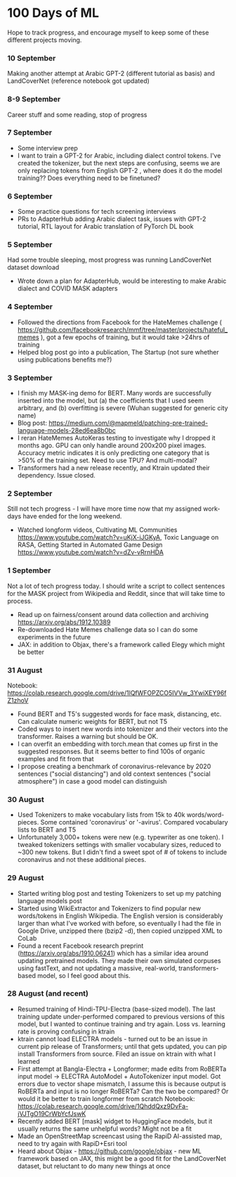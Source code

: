 # 100 Days of ML

Hope to track progress, and encourage myself to keep some of these different projects moving.

### 10 September
Making another attempt at Arabic GPT-2 (different tutorial as basis) and LandCoverNet (reference notebook got updated)

### 8-9 September
Career stuff and some reading, stop of progress

### 7 September
- Some interview prep
- I want to train a GPT-2 for Arabic, including dialect control tokens. I've created the tokenizer, but the next steps are confusing, seems we are only replacing tokens from English GPT-2 , where does it do the model training?? Does everything need to be finetuned?

### 6 September
- Some practice questions for tech screening interviews
- PRs to AdapterHub adding Arabic dialect task, issues with GPT-2 tutorial, RTL layout for Arabic translation of PyTorch DL book

### 5 September
Had some trouble sleeping, most progress was running LandCoverNet dataset download
- Wrote down a plan for AdapterHub, would be interesting to make Arabic dialect and COVID MASK adapters

### 4 September
- Followed the directions from Facebook for the HateMemes challenge ( https://github.com/facebookresearch/mmf/tree/master/projects/hateful_memes ), got a few epochs of training, but it would take >24hrs of training
- Helped blog post go into a publication, The Startup (not sure whether using publications benefits me?)

### 3 September
- I finish my MASK-ing demo for BERT. Many words are successfully inserted into the model, but (a) the coefficients that I used seem arbitrary, and (b) overfitting is severe (Wuhan suggested for generic city name)
- Blog post: https://medium.com/@mapmeld/patching-pre-trained-language-models-28ed6ea8b0bc
- I reran HateMemes AutoKeras testing to investigate why I dropped it months ago. GPU can only handle around 200x200 pixel images. Accuracy metric indicates it is only predicting one category that is >50% of the training set. Need to use TPU? And multi-modal?
- Transformers had a new release recently, and Ktrain updated their dependency. Issue closed.

### 2 September
Still not tech progress - I will have more time now that my assigned work-days have ended for the long weekend.
- Watched longform videos, Cultivating ML Communities https://www.youtube.com/watch?v=uKjX-iJGKyA, Toxic Language on RASA, Getting Started in Automated Game Design https://www.youtube.com/watch?v=dZv-vRrnHDA

### 1 September
Not a lot of tech progress today. I should write a script to collect sentences for the MASK project from Wikipedia and Reddit, since that will take time to process.
- Read up on fairness/consent around data collection and archiving https://arxiv.org/abs/1912.10389
- Re-downloaded Hate Memes challenge data so I can do some experiments in the future
- JAX: in addition to Objax, there's a framework called Elegy which might be better

### 31 August

Notebook: https://colab.research.google.com/drive/1lQfWFOPZCO5IVVw_3YwiXEY96fZ1zhoV

- Found BERT and T5's suggested words for face mask, distancing, etc. Can calculate numeric weights for BERT, but not T5
- Coded ways to insert new words into tokenizer and their vectors into the transformer. Raises a warning but should be OK.
- I can overfit an embedding with torch.mean that comes up first in the suggested responses. But it seems better to find 100s of organic examples and fit from that
- I propose creating a benchmark of coronavirus-relevance by 2020 sentences ("social distancing") and old context sentences ("social atmosphere") in case a good model can distinguish

### 30 August

- Used Tokenizers to make vocabulary lists from 15k to 40k words/word-pieces. Some contained 'coronavirus' or '-avirus'. Compared vocabulary lists to BERT and T5
- Unfortunately 3,000+ tokens were new (e.g. typewriter as one token). I tweaked tokenizers settings with smaller vocabulary sizes, reduced to ~300 new tokens. But I didn't find a sweet spot of # of tokens to include coronavirus and not these additional pieces.

### 29 August

- Started writing blog post and testing Tokenizers to set up my patching language models post
- Started using WikiExtractor and Tokenizers to find popular new words/tokens in English Wikipedia. The English version is considerably larger than what I've worked with before, so eventually I had the file in Google Drive, unzipped there (bzip2 -d), then copied unzipped XML to CoLab
- Found a recent Facebook research preprint (https://arxiv.org/abs/1910.06241) which has a similar idea around updating pretrained models. They made their own simulated corpuses using fastText, and not updating a massive, real-world, transformers-based model, so I feel good about this.

### 28 August (and recent)

- Resumed training of Hindi-TPU-Electra (base-sized model). The last training update under-performed compared to previous versions of this model, but I wanted to continue training and try again. Loss vs. learning rate is proving confusing in ktrain
- ktrain cannot load ELECTRA models - turned out to be an issue in current pip release of Transformers; until that gets updated, you can pip install Transformers from source. Filed an issue on ktrain with what I learned
- First attempt at Bangla-Electra + Longformer; made edits from RoBERTa input model -> ELECTRA AutoModel + AutoTokenizer input model. Got errors due to vector shape mismatch, I assume this is because output is RoBERTa and input is no longer RoBERTa? Can the two be compared? Or would it be better to train longformer from scratch
  Notebook: https://colab.research.google.com/drive/1QhddQxz9DvFa-jVJTgO19CrWbYcfJswK
- Recently added BERT [mask] widget to HuggingFace models, but it usually returns the same unhelpful words? Might not be a fit
- Made an OpenStreetMap screencast using the RapiD AI-assisted map, need to try again with RapiD+Esri tool
- Heard about Objax - https://github.com/google/objax - new ML framework based on JAX, this might be a good fit for the LandCoverNet dataset, but reluctant to do many new things at once
